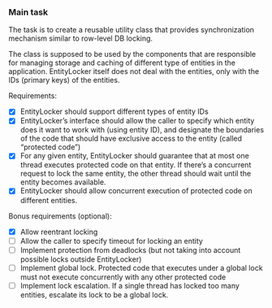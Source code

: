 ### Main task

The task is to create a reusable utility class that provides synchronization mechanism similar to row-level DB locking.
<p>
The class is supposed to be used by the components that are responsible for managing storage and caching of different
type of entities in the application.
EntityLocker itself does not deal with the entities, only with the IDs (primary keys) of the entities.
<p>

<p>
Requirements:

- [x] EntityLocker should support different types of entity IDs
- [x] EntityLocker’s interface should allow the caller to specify which entity does it want to work with (using entity ID),
  and designate the boundaries of the code that should have exclusive access to the entity (called “protected code”)
- [x] For any given entity, EntityLocker should guarantee that at most one thread executes protected code on that entity.
  If there’s a concurrent request to lock the same entity, the other thread should wait until the entity becomes available.
- [x] EntityLocker should allow concurrent execution of protected code on different entities.

<p>
Bonus requirements (optional):

- [x] Allow reentrant locking
- [ ] Allow the caller to specify timeout for locking an entity 
- [ ] Implement protection from deadlocks (but not taking into account possible locks outside EntityLocker)
- [ ] Implement global lock. Protected code that executes under a global lock must not execute concurrently with any other protected code
- [ ] Implement lock escalation. If a single thread has locked too many entities, escalate its lock to be a global lock. 
